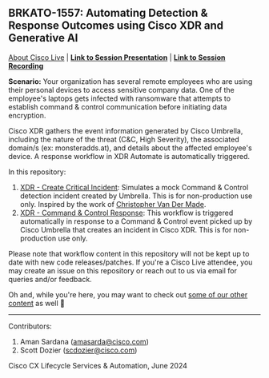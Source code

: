 ## BRKATO-1557: Automating Detection & Response Outcomes using Cisco XDR and Generative AI

[About Cisco Live](https://www.ciscolive.com/global.html) | [**Link to Session Presentation**]() | [**Link to Session Recording**]() 

**Scenario:** Your organization has several remote employees who are using their personal devices to access sensitive company data. One of the employee's laptops gets infected with ransomware that attempts to establish command & control communication before initiating data encryption.

Cisco XDR gathers the event information generated by Cisco Umbrella, including the nature of the threat (C&C, High Severity), the associated domain/s (ex: monsteradds.at), and details about the affected employee's device. A response workflow in XDR Automate is automatically triggered. 

In this repository:
1. [XDR - Create Critical Incident](https://github.com/ciscomanagedservices/ciscolive-xdr-automate/tree/main/XDR-CreateCriticalIncident__definition_workflow_024XNSSKYEB9B7dKljmDwc4Nn6QKfos2ioh): Simulates a mock Command & Control detection incident created by Umbrella. This is for non-production use only. Inspired by the work of [Christopher Van Der Made](https://github.com/chrivand).
2. [XDR - Command & Control Response](https://github.com/ciscomanagedservices/ciscolive-xdr-automate/tree/main/XDR-CommandAndControlResponse__definition_workflow_025W2TC4F9AOH1RGNNrFqURl7VGcdKBKRZR): This workflow is triggered automatically in response to a Command & Control event picked up by Cisco Umbrella that creates an incident in Cisco XDR. This is for non-production use only.

Please note that workflow content in this repository will not be kept up to date with new code releases/patches. If you're a Cisco Live attendee, you may create an issue on this repository or reach out to us via email for queries and/or feedback.

Oh and, while you're here, you may want to check out [some of our other content](https://github.com/ciscomanagedservices) as well 🚀 

---

Contributors:

1. Aman Sardana (amasarda@cisco.com)
2. Scott Dozier (scdozier@cisco.com)

Cisco CX Lifecycle Services & Automation, June 2024
